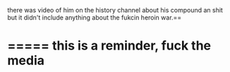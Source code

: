 there was video of him on the history channel about his compound an shit but it didn't include anything about the fukcin heroin war.==



=====
this is a reminder, fuck the media
=================================
